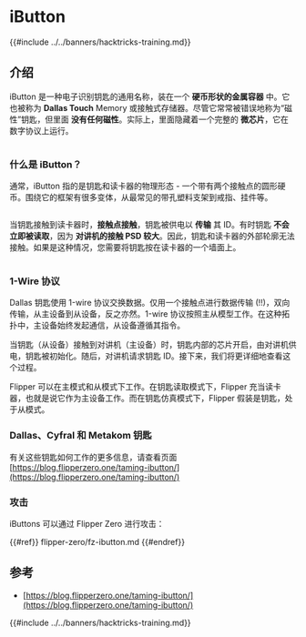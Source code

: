 # iButton

{{#include ../../banners/hacktricks-training.md}}

## 介绍

iButton 是一种电子识别钥匙的通用名称，装在一个 **硬币形状的金属容器** 中。它也被称为 **Dallas Touch** Memory 或接触式存储器。尽管它常常被错误地称为“磁性”钥匙，但里面 **没有任何磁性**。实际上，里面隐藏着一个完整的 **微芯片**，它在数字协议上运行。

<figure><img src="../../images/image (915).png" alt=""><figcaption></figcaption></figure>

### 什么是 iButton？ <a href="#what-is-ibutton" id="what-is-ibutton"></a>

通常，iButton 指的是钥匙和读卡器的物理形态 - 一个带有两个接触点的圆形硬币。围绕它的框架有很多变体，从最常见的带孔塑料支架到戒指、挂件等。

<figure><img src="../../images/image (1078).png" alt=""><figcaption></figcaption></figure>

当钥匙接触到读卡器时，**接触点接触**，钥匙被供电以 **传输** 其 ID。有时钥匙 **不会立即被读取**，因为 **对讲机的接触 PSD 较大**。因此，钥匙和读卡器的外部轮廓无法接触。如果是这种情况，您需要将钥匙按在读卡器的一个墙面上。

<figure><img src="../../images/image (290).png" alt=""><figcaption></figcaption></figure>

### **1-Wire 协议** <a href="#id-1-wire-protocol" id="id-1-wire-protocol"></a>

Dallas 钥匙使用 1-wire 协议交换数据。仅用一个接触点进行数据传输 (!!)，双向传输，从主设备到从设备，反之亦然。1-wire 协议按照主从模型工作。在这种拓扑中，主设备始终发起通信，从设备遵循其指令。

当钥匙（从设备）接触到对讲机（主设备）时，钥匙内部的芯片开启，由对讲机供电，钥匙被初始化。随后，对讲机请求钥匙 ID。接下来，我们将更详细地查看这个过程。

Flipper 可以在主模式和从模式下工作。在钥匙读取模式下，Flipper 充当读卡器，也就是说它作为主设备工作。而在钥匙仿真模式下，Flipper 假装是钥匙，处于从模式。

### Dallas、Cyfral 和 Metakom 钥匙

有关这些钥匙如何工作的更多信息，请查看页面 [https://blog.flipperzero.one/taming-ibutton/](https://blog.flipperzero.one/taming-ibutton/)

### 攻击

iButtons 可以通过 Flipper Zero 进行攻击：

{{#ref}}
flipper-zero/fz-ibutton.md
{{#endref}}

## 参考

- [https://blog.flipperzero.one/taming-ibutton/](https://blog.flipperzero.one/taming-ibutton/)

{{#include ../../banners/hacktricks-training.md}}
